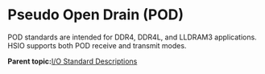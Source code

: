 # Pseudo Open Drain \(POD\)

POD standards are intended for DDR4, DDR4L, and LLDRAM3 applications. HSIO supports both POD receive and transmit modes.

**Parent topic:**[I/O Standard Descriptions](GUID-07F30430-9CF8-4A1E-8C90-A8B9D9B8986F.md)

